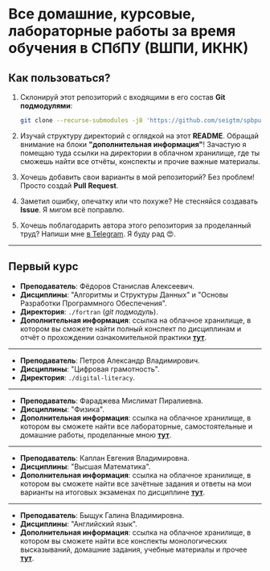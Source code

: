 # Все домашние, курсовые, лабораторные работы за время обучения в СПбПУ (ВШПИ, ИКНК)

## Как пользоваться?

1. Склонируй этот репозиторий с входящими в его состав **Git подмодулями**:

   ```bash
   git clone --recurse-submodules -j8 'https://github.com/seigtm/spbpu.git'
   ```

2. Изучай структуру директорий с оглядкой на этот **README**. Обращай внимание на блоки
   **"дополнительная информация"**! Зачастую я помещаю туда ссылки на директории в облачном
   хранилище, где ты сможешь найти все отчёты, конспекты и прочие важные материалы.

3. Хочешь добавить свои варианты в мой репозиторий? Без проблем! Просто создай **Pull Request**.

4. Заметил ошибку, опечатку или что похуже? Не стесняйся создавать **Issue**. Я мигом всё поправлю.

5. Хочешь поблагодарить автора этого репозитория за проделанный труд? Напиши мне
   [в Telegram](https://t.me/seigtm). Я буду рад 😍.

---

## Первый курс

- **Преподаватель**: Фёдоров Станислав Алексеевич.
- **Дисциплины**: "Алгоритмы и Структуры Данных" и "Основы Разработки Программного Обеспечения".
- **Директория**: `./fortran` (_git подмодуль_).
- **Дополнительная информация**: ссылка на облачное хранилище, в котором вы сможете найти полный
  конспект по дисциплинам и отчёт о прохождении ознакомительной практики
  [**тут**](https://disk.yandex.ru/d/d_FjEDZML8BiAA).

---

- **Преподаватель**: Петров Александр Владимирович.
- **Дисциплины**: "Цифровая грамотность".
- **Директория**: `./digital-literacy`.

---

- **Преподаватель**: Фараджева Мислимат Пиралиевна.
- **Дисциплины**: "Физика".
- **Дополнительная информация**: ссылка на облачное хранилище, в котором вы сможете найти все
  лабораторные, самостоятельные и домашние работы, проделанные мною
  [**тут**](https://disk.yandex.ru/d/sLJBtexsmalnfQ).

---

- **Преподаватель**: Каплан Евгения Владимировна.
- **Дисциплины**: "Высшая Математика".
- **Дополнительная информация**: ссылка на облачное хранилище, в котором вы сможете найти все
  зачётные задания и ответы на мои варианты на итоговых экзаменах по дисциплине
  [**тут**](https://disk.yandex.ru/d/El7JVzxFzyk2tg).

---

- **Преподаватель**: Быщук Галина Владимировна.
- **Дисциплины**: "Английский язык".
- **Дополнительная информация**: ссылка на облачное хранилище, в котором вы сможете найти все
  конспекты монологических высказываний, домашние задания, учебные материалы и прочее
  [**тут**](https://disk.yandex.ru/d/cvIl27gYy4FSlA).
